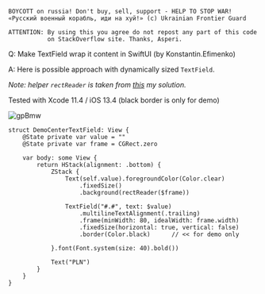 ```
BOYCOTT on russia! Don't buy, sell, support - HELP TO STOP WAR!
«Русский военный корабль, иди на хуй!» (c) Ukrainian Frontier Guard

ATTENTION: By using this you agree do not repost any part of this code
           on StackOverflow site. Thanks, Asperi.
```

Q: Make TextField wrap it content in SwiftUI (by Konstantin.Efimenko)

A: Here is possible approach with dynamically sized `TextField`.

*Note: helper `rectReader` is taken from [this](https://github.com/Asperi-Demo/4SwiftUI/blob/master/Answers/Get_CGRect_view.md) my solution.*

Tested with Xcode 11.4 / iOS 13.4 (black border is only for demo)

![gpBmw](https://user-images.githubusercontent.com/62171579/170859725-5f117f8a-3278-4d57-a168-2e6c9f65e734.gif)

```
struct DemoCenterTextField: View {
    @State private var value = ""
    @State private var frame = CGRect.zero

    var body: some View {
        return HStack(alignment: .bottom) {
            ZStack {
                Text(self.value).foregroundColor(Color.clear)
                    .fixedSize()
                    .background(rectReader($frame))

                TextField("#.#", text: $value)
                    .multilineTextAlignment(.trailing)
                    .frame(minWidth: 80, idealWidth: frame.width)
                    .fixedSize(horizontal: true, vertical: false)
                    .border(Color.black)      // << for demo only

            }.font(Font.system(size: 40).bold())

            Text("PLN")
        }
    }
}
```
